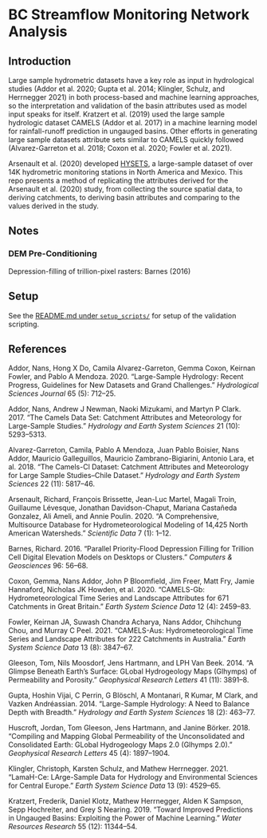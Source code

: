 BC Streamflow Monitoring Network Analysis
=========================================

Introduction
------------

Large sample hydrometric datasets have a key role as input in
hydrological studies (Addor et al. 2020; Gupta et al. 2014; Klingler,
Schulz, and Herrnegger 2021) in both process-based and machine learning
approaches, so the interpretation and validation of the basin attributes
used as model input speaks for itself. Kratzert et al. (2019) used the
large sample hydrologic dataset CAMELS (Addor et al. 2017) in a machine
learning model for rainfall-runoff prediction in ungauged basins. Other
efforts in generating large sample datasets attribute sets similar to
CAMELS quickly followed (Alvarez-Garreton et al. 2018; Coxon et al.
2020; Fowler et al. 2021).

Arsenault et al. (2020) developed [HYSETS](https://osf.io/rpc3w/), a
large-sample dataset of over 14K hydrometric monitoring stations in
North America and Mexico. This repo presents a method of replicating the
attributes derived for the Arsenault et al. (2020) study, from
collecting the source spatial data, to deriving catchments, to deriving
basin attributes and comparing to the values derived in the study.

Notes
-----

### DEM Pre-Conditioning

Depression-filling of trillion-pixel rasters: Barnes (2016)

Setup
-----

See the [README.md under
`setup_scripts/`](https://github.com/dankovacek/hysets_validation/tree/main/setup_scripts)
for setup of the validation scripting.

References
----------

Addor, Nans, Hong X Do, Camila Alvarez-Garreton, Gemma Coxon, Keirnan
Fowler, and Pablo A Mendoza. 2020. “Large-Sample Hydrology: Recent
Progress, Guidelines for New Datasets and Grand Challenges.”
*Hydrological Sciences Journal* 65 (5): 712–25.

Addor, Nans, Andrew J Newman, Naoki Mizukami, and Martyn P Clark. 2017.
“The Camels Data Set: Catchment Attributes and Meteorology for
Large-Sample Studies.” *Hydrology and Earth System Sciences* 21 (10):
5293–5313.

Alvarez-Garreton, Camila, Pablo A Mendoza, Juan Pablo Boisier, Nans
Addor, Mauricio Galleguillos, Mauricio Zambrano-Bigiarini, Antonio Lara,
et al. 2018. “The Camels-Cl Dataset: Catchment Attributes and
Meteorology for Large Sample Studies–Chile Dataset.” *Hydrology and
Earth System Sciences* 22 (11): 5817–46.

Arsenault, Richard, François Brissette, Jean-Luc Martel, Magali Troin,
Guillaume Lévesque, Jonathan Davidson-Chaput, Mariana Castañeda
Gonzalez, Ali Ameli, and Annie Poulin. 2020. “A Comprehensive,
Multisource Database for Hydrometeorological Modeling of 14,425 North
American Watersheds.” *Scientific Data* 7 (1): 1–12.

Barnes, Richard. 2016. “Parallel Priority-Flood Depression Filling for
Trillion Cell Digital Elevation Models on Desktops or Clusters.”
*Computers & Geosciences* 96: 56–68.

Coxon, Gemma, Nans Addor, John P Bloomfield, Jim Freer, Matt Fry, Jamie
Hannaford, Nicholas JK Howden, et al. 2020. “CAMELS-Gb:
Hydrometeorological Time Series and Landscape Attributes for 671
Catchments in Great Britain.” *Earth System Science Data* 12 (4):
2459–83.

Fowler, Keirnan JA, Suwash Chandra Acharya, Nans Addor, Chihchung Chou,
and Murray C Peel. 2021. “CAMELS-Aus: Hydrometeorological Time Series
and Landscape Attributes for 222 Catchments in Australia.” *Earth System
Science Data* 13 (8): 3847–67.

Gleeson, Tom, Nils Moosdorf, Jens Hartmann, and LPH Van Beek. 2014. “A
Glimpse Beneath Earth’s Surface: GLobal Hydrogeology Maps (Glhymps) of
Permeability and Porosity.” *Geophysical Research Letters* 41 (11):
3891–8.

Gupta, Hoshin Vijai, C Perrin, G Blöschl, A Montanari, R Kumar, M Clark,
and Vazken Andréassian. 2014. “Large-Sample Hydrology: A Need to Balance
Depth with Breadth.” *Hydrology and Earth System Sciences* 18 (2):
463–77.

Huscroft, Jordan, Tom Gleeson, Jens Hartmann, and Janine Börker. 2018.
“Compiling and Mapping Global Permeability of the Unconsolidated and
Consolidated Earth: GLobal Hydrogeology Maps 2.0 (Glhymps 2.0).”
*Geophysical Research Letters* 45 (4): 1897–1904.

Klingler, Christoph, Karsten Schulz, and Mathew Herrnegger. 2021.
“LamaH-Ce: LArge-Sample Data for Hydrology and Environmental Sciences
for Central Europe.” *Earth System Science Data* 13 (9): 4529–65.

Kratzert, Frederik, Daniel Klotz, Mathew Herrnegger, Alden K Sampson,
Sepp Hochreiter, and Grey S Nearing. 2019. “Toward Improved Predictions
in Ungauged Basins: Exploiting the Power of Machine Learning.” *Water
Resources Research* 55 (12): 11344–54.
